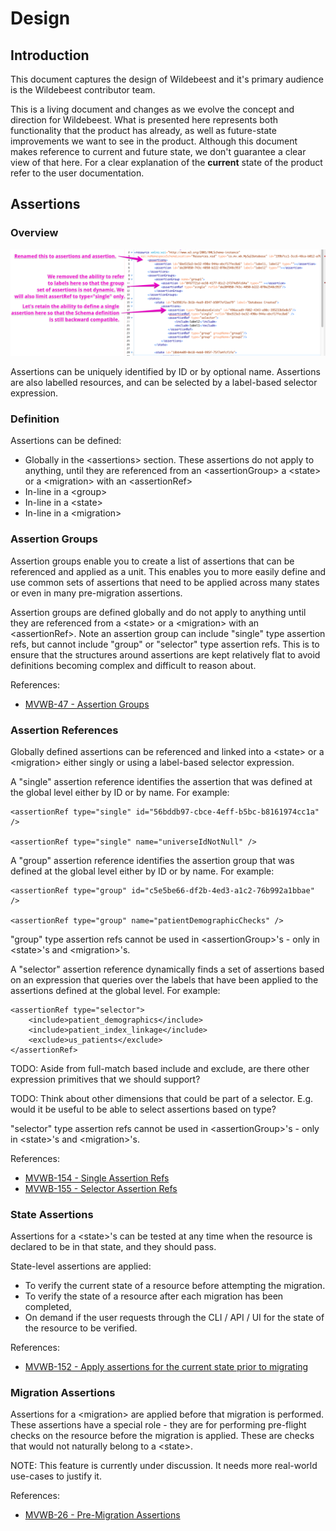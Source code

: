 # Design

## Introduction

This document captures the design of Wildebeest and it's primary audience is the Wildebeest contributor team.

This is a living document and changes as we evolve the concept and direction for Wildebeest.  What is presented here represents both functionality that the product has already, as well as future-state improvements we want to see in the product.  Although this document makes reference to current and future state, we don't guarantee a clear view of that here.  For a clear explanation of the **current** state of the product refer to the user documentation.

## Assertions

### Overview

![Assertions and refs goal state](assertions_and_refs_goal_state.png)

Assertions can be uniquely identified by ID or by optional name.  Assertions are also labelled resources, and can be selected by a label-based selector expression.

### Definition

Assertions can be defined:

- Globally in the \<assertions\> section.  These assertions do not apply to anything, until they are referenced from an \<assertionGroup\> a \<state\> or a \<migration\> with an \<assertionRef\>
- In-line in a \<group\>
- In-line in a \<state\>
- In-line in a \<migration\>

### Assertion Groups

Assertion groups enable you to create a list of assertions that can be referenced and applied as a unit.  This enables you to more easily define and use common sets of assertions that need to be applied across many states or even in many pre-migration assertions.

Assertion groups are defined globally and do not apply to anything until they are referenced from a \<state\> or a \<migration\> with an \<assertionRef\>.  Note an assertion group can include "single" type assertion refs, but cannot include "group" or "selector" type assertion refs.  This is to ensure that the structures around assertions are kept relatively flat to avoid definitions becoming complex and difficult to reason about.

References:

- [MVWB-47 - Assertion Groups](https://mathesonventures.atlassian.net/browse/MVWB-47)

### Assertion References

Globally defined assertions can be referenced and linked into a \<state\> or a \<migration\> either singly or using a label-based selector expression.

A "single" assertion reference identifies the assertion that was defined at the global level either by ID or by name.  For example:

```
<assertionRef type="single" id="56bddb97-cbce-4eff-b5bc-b8161974cc1a" />

<assertionRef type="single" name="universeIdNotNull" />
```

A "group" assertion reference identifies the assertion group that was defined at the global level either by ID or by name.  For example:

```
<assertionRef type="group" id="c5e5be66-df2b-4ed3-a1c2-76b992a1bbae" />

<assertionRef type="group" name="patientDemographicChecks" />
```

"group" type assertion refs cannot be used in \<assertionGroup\>'s - only in \<state\>'s and \<migration\>'s.

A "selector" assertion reference dynamically finds a set of assertions based on an expression that queries over the labels that have been applied to the assertions defined at the global level.  For example:

```
<assertionRef type="selector">
    <include>patient_demographics</include>
    <include>patient_index_linkage</include>
    <exclude>us_patients</exclude>
</assertionRef>
```

TODO: Aside from full-match based include and exclude, are there other expression primitives that we should support?

TODO: Think about other dimensions that could be part of a selector.  E.g. would it be useful to be able to select assertions based on type?

"selector" type assertion refs cannot be used in \<assertionGroup\>'s - only in \<state\>'s and \<migration>'s.

References:

- [MVWB-154 - Single Assertion Refs](https://mathesonventures.atlassian.net/browse/MVWB-154)
- [MVWB-155 - Selector Assertion Refs](https://mathesonventures.atlassian.net/browse/MVWB-155)

### State Assertions

Assertions for a \<state\>'s can be tested at any time when the resource is declared to be in that state, and they should pass.

State-level assertions are applied:

- To verify the current state of a resource before attempting the migration.
- To verify the state of a resource after each migration has been completed,
- On demand if the user requests through the CLI / API / UI for the state of the resource to be verified.

References:

- [MVWB-152 - Apply assertions for the current state prior to migrating](https://mathesonventures.atlassian.net/browse/MVWB-152)

### Migration Assertions

Assertions for a \<migration\> are applied before that migration is performed.  These assertions have a special role - they are for performing pre-flight checks on the resource before the migration is applied.  These are checks that would not naturally belong to a \<state\>.

NOTE: This feature is currently under discussion.  It needs more real-world use-cases to justify it.

References:

- [MVWB-26 - Pre-Migration Assertions](https://mathesonventures.atlassian.net/browse/MVWB-26)

